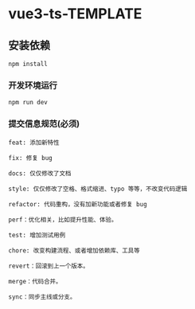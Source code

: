 # vue3-ts-TEMPLATE

## 安装依赖

```
npm install
```

### 开发环境运行

```
npm run dev
```


### 提交信息规范(必须)

```
feat: 添加新特性

fix: 修复 bug

docs: 仅仅修改了文档

style: 仅仅修改了空格、格式缩进、typo 等等，不改变代码逻辑

refactor: 代码重构，没有加新功能或者修复 bug

perf：优化相关，比如提升性能、体验。

test: 增加测试用例

chore: 改变构建流程、或者增加依赖库、工具等

revert：回滚到上一个版本。

merge：代码合并。

sync：同步主线或分支。
```

